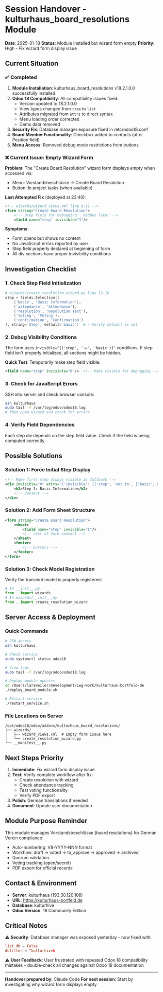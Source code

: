 # Session Handover - kulturhaus_board_resolutions Module

**Date**: 2025-01-18
**Status**: Module installed but wizard form empty
**Priority**: High - Fix wizard form display issue

## Current Situation

### ✅ Completed
1. **Module Installation**: kulturhaus_board_resolutions v18.2.1.0.0 successfully installed
2. **Odoo 18 Compatibility**: All compatibility issues fixed:
   - Version updated to 18.2.1.0.0
   - View types changed from `tree` to `list`
   - Attributes migrated from `attrs` to direct syntax
   - Menu loading order corrected
   - Demo data removed
3. **Security Fix**: Database manager exposure fixed in /etc/odoo18.conf
4. **Board Member Functionality**: Checkbox added to contacts (after Position field)
5. **Menu Access**: Removed debug mode restrictions from buttons

### ❌ Current Issue: Empty Wizard Form

**Problem**: The "Create Board Resolution" wizard form displays empty when accessed via:
- Menu: Vorstandsbeschlüsse → Create Board Resolution
- Button: In project tasks (when available)

**Last Attempted Fix** (deployed at 23:40):
```xml
<!-- wizards/wizard_views.xml line 9-11 -->
<form string="Create Board Resolution">
    <!-- Step field for debugging - hidden later -->
    <field name="step" invisible="1"/>
```

**Symptoms**:
- Form opens but shows no content
- No JavaScript errors reported by user
- Step field properly declared at beginning of form
- All div sections have proper invisibility conditions

## Investigation Checklist

### 1. Check Step Field Initialization
```python
# wizards/create_resolution_wizard.py line 12-18
step = fields.Selection([
    ('basic', 'Basic Information'),
    ('attendance', 'Attendance'),
    ('resolution', 'Resolution Text'),
    ('voting', 'Voting'),
    ('confirmation', 'Confirmation')
], string='Step', default='basic')  # ← Verify default is set
```

### 2. Debug Visibility Conditions
The form uses `invisible="[('step', '!=', 'basic')]"` conditions. If step field isn't properly initialized, all sections might be hidden.

**Quick Test**: Temporarily make step field visible:
```xml
<field name="step" invisible="0"/>  <!-- Make visible for debugging -->
```

### 3. Check for JavaScript Errors
SSH into server and check browser console:
```bash
ssh kulturhaus
sudo tail -f /var/log/odoo/odoo18.log
# Then open wizard and check for errors
```

### 4. Verify Field Dependencies
Each step div depends on the step field value. Check if the field is being computed correctly.

## Possible Solutions

### Solution 1: Force Initial Step Display
```xml
<!-- Make first step always visible as fallback -->
<div invisible="0" attrs="{'invisible': [('step', 'not in', ['basic', False])]}">
    <h2>Step 1: Basic Information</h2>
    <!-- content -->
</div>
```

### Solution 2: Add Form Sheet Structure
```xml
<form string="Create Board Resolution">
    <sheet>
        <field name="step" invisible="1"/>
        <!-- rest of form content -->
    </sheet>
    <footer>
        <!-- buttons -->
    </footer>
</form>
```

### Solution 3: Check Model Registration
Verify the transient model is properly registered:
```python
# In __init__.py
from . import wizards
# In wizards/__init__.py
from . import create_resolution_wizard
```

## Server Access & Deployment

### Quick Commands
```bash
# SSH access
ssh kulturhaus

# Check service
sudo systemctl status odoo18

# View logs
sudo tail -f /var/log/odoo/odoo18.log

# Deploy module updates
cd /Users/larsweiler/Development/iwg-work/kulturhaus-bortfeld-de
./deploy_board_module.sh

# Restart service
./restart_service.sh
```

### File Locations on Server
```
/opt/odoo18/odoo/addons/kulturhaus_board_resolutions/
├── wizards/
│   ├── wizard_views.xml  # Empty form issue here
│   └── create_resolution_wizard.py
└── __manifest__.py
```

## Next Steps Priority

1. **Immediate**: Fix wizard form display issue
2. **Test**: Verify complete workflow after fix:
   - Create resolution with wizard
   - Check attendance tracking
   - Test voting functionality
   - Verify PDF export
3. **Polish**: German translations if needed
4. **Document**: Update user documentation

## Module Purpose Reminder

This module manages Vorstandsbeschlüsse (board resolutions) for German Verein compliance:
- Auto-numbering: VB-YYYY-NNN format
- Workflow: draft → voted → to_approve → approved → archived
- Quorum validation
- Voting tracking (open/secret)
- PDF export for official records

## Contact & Environment

- **Server**: kulturhaus (193.30.120.108)
- **URL**: https://kulturhaus-bortfeld.de
- **Database**: kulturhive
- **Odoo Version**: 18 Community Edition

## Critical Notes

⚠️ **Security**: Database manager was exposed yesterday - now fixed with:
```conf
list_db = False
dbfilter = ^kulturhive$
```

⚠️ **User Feedback**: User frustrated with repeated Odoo 18 compatibility mistakes - double-check all changes against Odoo 18 documentation

---

**Handover prepared by**: Claude Code
**For next session**: Start by investigating why wizard form displays empty